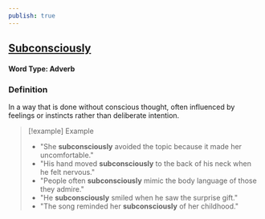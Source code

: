```yaml
---
publish: true
---
```

## [Subconsciously](https://dictionary.cambridge.org/dictionary/english/subconsciously)

#### Word Type: Adverb

### Definition
In a way that is done without conscious thought, often influenced by feelings or instincts rather than deliberate intention.

> [!example] Example
> 
> - "She **subconsciously** avoided the topic because it made her uncomfortable."
> - "His hand moved **subconsciously** to the back of his neck when he felt nervous."
> - "People often **subconsciously** mimic the body language of those they admire."
> - "He **subconsciously** smiled when he saw the surprise gift."
> - "The song reminded her **subconsciously** of her childhood."
